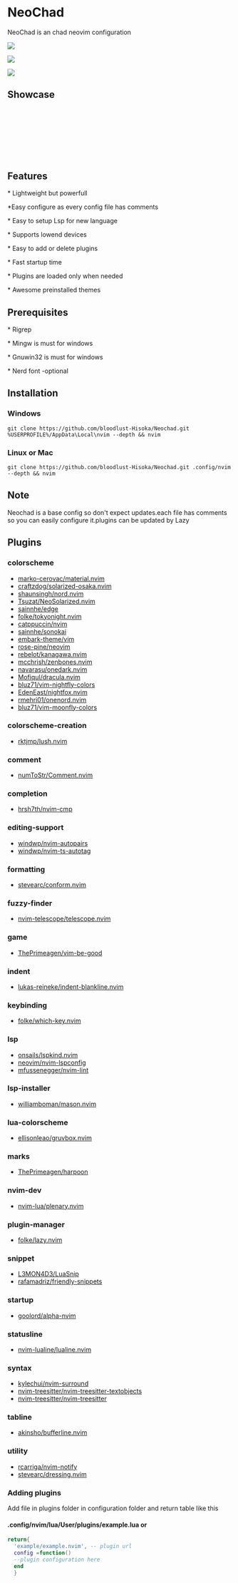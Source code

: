 <h1>NeoChad</h1>
<p>NeoChad is an chad neovim configuration </p>

<a href="https://dotfyle.com/bloodlust-Hisoka/neochad"><img src="https://dotfyle.com/bloodlust-Hisoka/neochad/badges/plugins?style=flat" /></a>
<p></p>
<a href="https://dotfyle.com/bloodlust-Hisoka/neochad"><img src="https://dotfyle.com/bloodlust-Hisoka/neochad/badges/leaderkey?style=flat" /></a>
<p></p>
<a href="https://dotfyle.com/bloodlust-Hisoka/neochad"><img src="https://dotfyle.com/bloodlust-Hisoka/neochad/badges/plugin-manager?style=flat" /></a>
<h2>
   Showcase
   <h2>
      <div align="center">
         <h2></h2>
         <img src="Neovim.png" alt="" />
         <p></p>
         <img src="NeoVim2.png" alt="" />
         <p></p>
         <img src="NeoVim3.png" alt="" />
         <p></p>
         <img src="NeoVim4.png" alt="" />
         <p></p>
         <img src="NeoVim5.png" alt="" />

   </h2>
   <h2>Features</h2>
   <p>* Lightweight but powerfull</p>
   <p>*Easy configure as every config file has comments</p>
   <p>* Easy to setup Lsp for new language</p>
   <p>* Supports lowend devices</p>
   <p>* Easy to add or delete plugins</p>
   <p>* Fast startup time</p>
   <p>* Plugins are loaded only when needed</p>
   <p>* Awesome preinstalled themes</p>
   <h2>Prerequisites </h2>
   <p>* Rigrep</p>
   <p>* Mingw is must for windows</p>
   <p>* Gnuwin32 is must for windows</p>
   <p>* Nerd font -optional</p>

<h2>Installation</h2>
 <h3>Windows</h3>
    
    git clone https://github.com/bloodlust-Hisoka/Neochad.git %USERPROFILE%/AppData\Local\nvim --depth && nvim

<h3>Linux or Mac</h3>

    git clone https://github.com/bloodlust-Hisoka/Neochad.git .config/nvim --depth && nvim
## Note
Neochad is a base config so don't expect updates.each file has comments so you can easily configure it.plugins can be updated by Lazy
## Plugins

### colorscheme

+ [marko-cerovac/material.nvim](https://dotfyle.com/plugins/marko-cerovac/material.nvim)
+ [craftzdog/solarized-osaka.nvim](https://dotfyle.com/plugins/craftzdog/solarized-osaka.nvim)
+ [shaunsingh/nord.nvim](https://dotfyle.com/plugins/shaunsingh/nord.nvim)
+ [Tsuzat/NeoSolarized.nvim](https://dotfyle.com/plugins/Tsuzat/NeoSolarized.nvim)
+ [sainnhe/edge](https://dotfyle.com/plugins/sainnhe/edge)
+ [folke/tokyonight.nvim](https://dotfyle.com/plugins/folke/tokyonight.nvim)
+ [catppuccin/nvim](https://dotfyle.com/plugins/catppuccin/nvim)
+ [sainnhe/sonokai](https://dotfyle.com/plugins/sainnhe/sonokai)
+ [embark-theme/vim](https://dotfyle.com/plugins/embark-theme/vim)
+ [rose-pine/neovim](https://dotfyle.com/plugins/rose-pine/neovim)
+ [rebelot/kanagawa.nvim](https://dotfyle.com/plugins/rebelot/kanagawa.nvim)
+ [mcchrish/zenbones.nvim](https://dotfyle.com/plugins/mcchrish/zenbones.nvim)
+ [navarasu/onedark.nvim](https://dotfyle.com/plugins/navarasu/onedark.nvim)
+ [Mofiqul/dracula.nvim](https://dotfyle.com/plugins/Mofiqul/dracula.nvim)
+ [bluz71/vim-nightfly-colors](https://dotfyle.com/plugins/bluz71/vim-nightfly-colors)
+ [EdenEast/nightfox.nvim](https://dotfyle.com/plugins/EdenEast/nightfox.nvim)
+ [rmehri01/onenord.nvim](https://dotfyle.com/plugins/rmehri01/onenord.nvim)
+ [bluz71/vim-moonfly-colors](https://dotfyle.com/plugins/bluz71/vim-moonfly-colors)
### colorscheme-creation

+ [rktjmp/lush.nvim](https://dotfyle.com/plugins/rktjmp/lush.nvim)
### comment

+ [numToStr/Comment.nvim](https://dotfyle.com/plugins/numToStr/Comment.nvim)
### completion

+ [hrsh7th/nvim-cmp](https://dotfyle.com/plugins/hrsh7th/nvim-cmp)
### editing-support

+ [windwp/nvim-autopairs](https://dotfyle.com/plugins/windwp/nvim-autopairs)
+ [windwp/nvim-ts-autotag](https://dotfyle.com/plugins/windwp/nvim-ts-autotag)
### formatting

+ [stevearc/conform.nvim](https://dotfyle.com/plugins/stevearc/conform.nvim)
### fuzzy-finder

+ [nvim-telescope/telescope.nvim](https://dotfyle.com/plugins/nvim-telescope/telescope.nvim)
### game

+ [ThePrimeagen/vim-be-good](https://dotfyle.com/plugins/ThePrimeagen/vim-be-good)
### indent

+ [lukas-reineke/indent-blankline.nvim](https://dotfyle.com/plugins/lukas-reineke/indent-blankline.nvim)
### keybinding

+ [folke/which-key.nvim](https://dotfyle.com/plugins/folke/which-key.nvim)
### lsp

+ [onsails/lspkind.nvim](https://dotfyle.com/plugins/onsails/lspkind.nvim)
+ [neovim/nvim-lspconfig](https://dotfyle.com/plugins/neovim/nvim-lspconfig)
+ [mfussenegger/nvim-lint](https://dotfyle.com/plugins/mfussenegger/nvim-lint)
### lsp-installer

+ [williamboman/mason.nvim](https://dotfyle.com/plugins/williamboman/mason.nvim)
### lua-colorscheme

+ [ellisonleao/gruvbox.nvim](https://dotfyle.com/plugins/ellisonleao/gruvbox.nvim)
### marks

+ [ThePrimeagen/harpoon](https://dotfyle.com/plugins/ThePrimeagen/harpoon)
### nvim-dev

+ [nvim-lua/plenary.nvim](https://dotfyle.com/plugins/nvim-lua/plenary.nvim)
### plugin-manager

+ [folke/lazy.nvim](https://dotfyle.com/plugins/folke/lazy.nvim)
### snippet

+ [L3MON4D3/LuaSnip](https://dotfyle.com/plugins/L3MON4D3/LuaSnip)
+ [rafamadriz/friendly-snippets](https://dotfyle.com/plugins/rafamadriz/friendly-snippets)
### startup

+ [goolord/alpha-nvim](https://dotfyle.com/plugins/goolord/alpha-nvim)
### statusline

+ [nvim-lualine/lualine.nvim](https://dotfyle.com/plugins/nvim-lualine/lualine.nvim)
### syntax

+ [kylechui/nvim-surround](https://dotfyle.com/plugins/kylechui/nvim-surround)
+ [nvim-treesitter/nvim-treesitter-textobjects](https://dotfyle.com/plugins/nvim-treesitter/nvim-treesitter-textobjects)
+ [nvim-treesitter/nvim-treesitter](https://dotfyle.com/plugins/nvim-treesitter/nvim-treesitter)
### tabline

+ [akinsho/bufferline.nvim](https://dotfyle.com/plugins/akinsho/bufferline.nvim)
### utility

+ [rcarriga/nvim-notify](https://dotfyle.com/plugins/rcarriga/nvim-notify)
+ [stevearc/dressing.nvim](https://dotfyle.com/plugins/stevearc/dressing.nvim)
<h3>Adding plugins</h3>
<p>Add file in plugins folder in configuration folder and return table like this</p>
<h4>.config/nvim/lua/User/plugins/example.lua or </h4>

```lua
return{
  'example/example.nvim', -- plugin url
  config =function()
  --plugin configuration here
  end
  }
```

